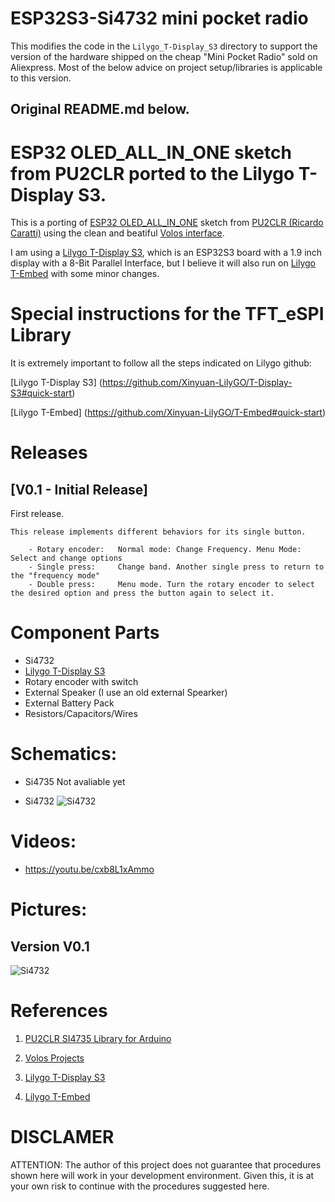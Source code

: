 # ESP32S3-Si4732 mini pocket radio

This modifies the code in the `Lilygo_T-Display_S3` directory to support the version of the hardware shipped on the cheap
"Mini Pocket Radio" sold on Aliexpress. Most of the below advice on project setup/libraries is applicable to this version.

Original README.md below.
---

# ESP32 OLED_ALL_IN_ONE sketch from PU2CLR ported to the Lilygo T-Display S3.

This is a porting of [ESP32 OLED_ALL_IN_ONE](https://github.com/pu2clr/SI4735/tree/master/examples/SI47XX_06_ESP32/OLED_ALL_IN_ONE) sketch from [PU2CLR (Ricardo Caratti)](https://github.com/pu2clr/SI4735) using the clean and beatiful [Volos interface](https://github.com/VolosR/TEmbedFMRadio).

I am using a [Lilygo T-Display S3](https://github.com/Xinyuan-LilyGO/T-Display-S3), which is an ESP32S3 board with a 1.9 inch display with a 8-Bit Parallel Interface, but I believe it will also run on [Lilygo T-Embed](https://github.com/Xinyuan-LilyGO/T-Embed) with some minor changes.

# Special instructions for the TFT_eSPI Library

It is extremely important to follow all the steps indicated on Lilygo github:

[Lilygo T-Display S3] (https://github.com/Xinyuan-LilyGO/T-Display-S3#quick-start)

[Lilygo T-Embed] (https://github.com/Xinyuan-LilyGO/T-Embed#quick-start)


# Releases

## [V0.1 - Initial Release]

First release.

    This release implements different behaviors for its single button.
        
        - Rotary encoder:   Normal mode: Change Frequency. Menu Mode: Select and change options
        - Single press:     Change band. Another single press to return to the "frequency mode"
        - Double press:     Menu mode. Turn the rotary encoder to select the desired option and press the button again to select it.

# Component Parts

* Si4732
* [Lilygo T-Display S3](https://github.com/Xinyuan-LilyGO/T-Display-S3)
* Rotary encoder with switch
* External Speaker (I use an old external Spearker)
* External Battery Pack
* Resistors/Capacitors/Wires

# Schematics:

* Si4735
Not avaliable yet

* Si4732
![Si4732](../extras/schematics/schematic_lilygo_tdisplay_s3_Si4732.png)

# Videos:

* https://youtu.be/cxb8L1xAmmo

# Pictures:

## Version V0.1

![Si4732](../extras/images/All_in_One_Lilygo_T-Display_front_view.jpeg)

# References

1. [PU2CLR SI4735 Library for Arduino](https://github.com/pu2clr/SI4735)

2. [Volos Projects](https://github.com/VolosR/TEmbedFMRadio)

3. [Lilygo T-Display S3](https://github.com/Xinyuan-LilyGO/T-Display-S3)

4. [Lilygo T-Embed](https://github.com/Xinyuan-LilyGO/T-Embed)

# DISCLAMER

ATTENTION: The author of this project does not guarantee that procedures shown here will work in your development environment.
Given this, it is at your own risk to continue with the procedures suggested here.
